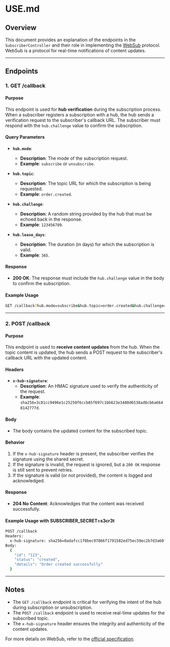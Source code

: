 # USE.md

## Overview
This document provides an explanation of the endpoints in the `SubscriberController` and their role in implementing the [WebSub](https://www.w3.org/TR/websub/) protocol. WebSub is a protocol for real-time notifications of content updates.

---

## Endpoints

### 1. **GET /callback**
#### Purpose
This endpoint is used for **hub verification** during the subscription process. When a subscriber registers a subscription with a hub, the hub sends a verification request to the subscriber's callback URL. The subscriber must respond with the `hub.challenge` value to confirm the subscription.

#### Query Parameters
- **`hub.mode`**:  
  - **Description**: The mode of the subscription request.  
  - **Example**: `subscribe` or `unsubscribe`.

- **`hub.topic`**:  
  - **Description**: The topic URL for which the subscription is being requested.  
  - **Example**: `order.created`.

- **`hub.challenge`**:  
  - **Description**: A random string provided by the hub that must be echoed back in the response.  
  - **Example**: `123456789`.

- **`hub.lease_days`**:  
  - **Description**: The duration (in days) for which the subscription is valid.  
  - **Example**: `365`.

#### Response
- **200 OK**: The response must include the `hub.challenge` value in the body to confirm the subscription.

#### Example Usage
```bash
GET /callback?hub.mode=subscribe&hub.topic=order.created&hub.challenge=123456789&hub.lease_days=365
```

---

### 2. **POST /callback**
#### Purpose
This endpoint is used to **receive content updates** from the hub. When the topic content is updated, the hub sends a POST request to the subscriber's callback URL with the updated content.

#### Headers
- **`x-hub-signature`**:  
  - **Description**: An HMAC signature used to verify the authenticity of the request.  
  - **Example**: `sha256=3c81cc9496e1c25250f6ccb85f697c1bb623e3480d6538ad8cb6a6648142777d`.

#### Body
- The body contains the updated content for the subscribed topic.

#### Behavior
1. If the `x-hub-signature` header is present, the subscriber verifies the signature using the shared secret.
2. If the signature is invalid, the request is ignored, but a `200 OK` response is still sent to prevent retries.
3. If the signature is valid (or not provided), the content is logged and acknowledged.

#### Response
- **204 No Content**: Acknowledges that the content was received successfully.

#### Example Usage with SUBSCRIBER_SECRET=s3cr3t
```bash
POST /callback
Headers:
  x-hub-signature: sha256=0adafcc1f0bec97866f1791582ed75ec59ec2b7d3a60fd151059d0aaaa1794de
Body:
  {
    "id": "123",
    "status": "created",
    "details": "Order created successfully"
  }
```

---

## Notes
- The `GET /callback` endpoint is critical for verifying the intent of the hub during subscription or unsubscription.
- The `POST /callback` endpoint is used to receive real-time updates for the subscribed topic.
- The `x-hub-signature` header ensures the integrity and authenticity of the content updates.

For more details on WebSub, refer to the [official specification](https://www.w3.org/TR/websub/).
